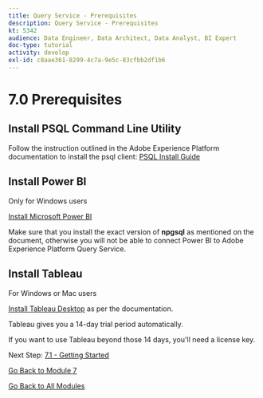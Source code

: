 ```yaml
---
title: Query Service - Prerequisites
description: Query Service - Prerequisites
kt: 5342
audience: Data Engineer, Data Architect, Data Analyst, BI Expert
doc-type: tutorial
activity: develop
exl-id: c8aae361-8299-4c7a-9e5c-83cfbb2df1b6
---
```

# 7.0 Prerequisites

## Install PSQL Command Line Utility

Follow the instruction outlined in the Adobe Experience Platform documentation to install the psql client:
[PSQL Install Guide](https://experienceleague.adobe.com/docs/experience-platform/query/clients/psql.html)

## Install Power BI

Only for Windows users

[Install Microsoft Power BI](https://experienceleague.adobe.com/docs/experience-platform/query/clients/power-bi.html)

Make sure that you install the exact version of **npgsql** as mentioned on the document, otherwise you will not be able to connect Power BI to Adobe Experience Platform Query Service.

## Install Tableau

For Windows or Mac users

[Install Tableau Desktop](https://experienceleague.adobe.com/docs/experience-platform/query/clients/tableau.html) as per the documentation.

Tableau gives you a 14-day trial period automatically.

If you want to use Tableau beyond those 14 days, you'll need a license key.

Next Step: [7.1 - Getting Started](./ex1.md)

[Go Back to Module 7](./query-service.md)

[Go Back to All Modules](../../overview.md)
